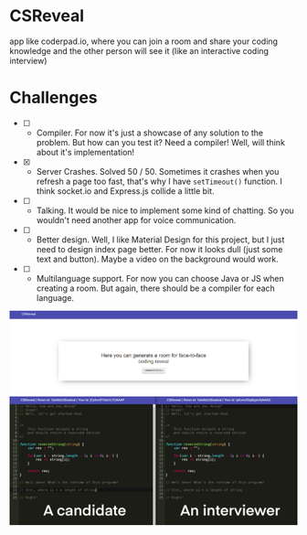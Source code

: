 # CSReveal

app like coderpad.io, where you can join a room and  share your coding knowledge and the other person will see it (like an interactive coding interview)

# Challenges
- [ ] - Compiler. For now it's just a showcase of any solution to the problem. But how can you test it? Need a compiler! Well, will think about it's implementation!
- [x] - Server Crashes. Solved 50 / 50. Sometimes it crashes when you refresh a page too fast, that's why I have `setTimeout()` function. I think socket.io and Express.js collide a little bit.
- [ ] - Talking. It would be nice to implement some kind of chatting. So you wouldn't need another app for voice communication.
- [ ] - Better design. Well, I like Material Design for this project, but I just need to design index page better. For now it looks dull (just some text and button). Maybe a video on the background would work.
- [ ] - Multilanguage support. For now you can choose Java or JS when creating a room. But again, there should be a compiler for each language.


![](gallery/1.png)
![](gallery/2.png)
